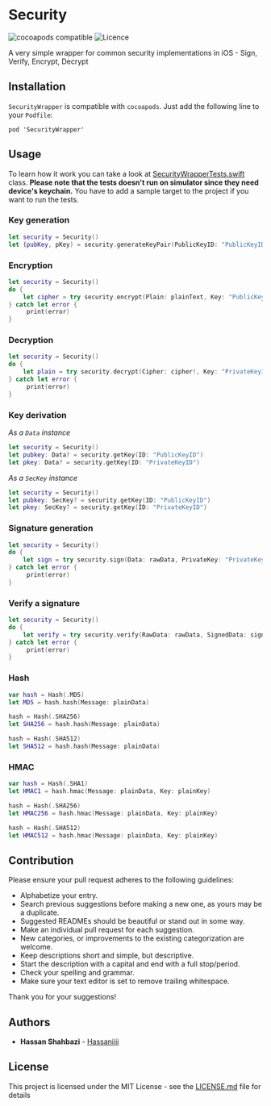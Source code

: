 # Security
![cocoapods compatible](https://img.shields.io/badge/Cocoapods-compatible-4BC51D.svg?style=flat)
![Licence](https://img.shields.io/github/license/Hassaniiii/Security.svg)

A very simple wrapper for common security implementations in iOS - Sign, Verify, Encrypt, Decrypt


## Installation
`SecurityWrapper` is compatible with `cocoapods`. Just add the following line to your `Podfile`:

`pod 'SecurityWrapper'`

## Usage
To learn how it work you can take a look at [SecurityWrapperTests.swift](https://github.com/Hassaniiii/Security/blob/master/SecurityWrapperTests/SecurityWrapperTests.swift) class. **Please note that the tests doesn't run on simulator since they need device's keychain.** You have to add a sample target to the project if you want to run the tests.  

### Key generation
```swift
let security = Security()
let (pubKey, pKey) = security.generateKeyPair(PublicKeyID: "PublicKeyID", PrivateKeyID: "PrivateKeyID")
```

### Encryption

```swift
let security = Security()
do {
    let cipher = try security.encrypt(Plain: plainText, Key: "PublicKeyID")
} catch let error {
     print(error)
}
```

### Decryption
```swift
let security = Security()
do {
    let plain = try security.decrypt(Cipher: cipher!, Key: "PrivateKeyID")
} catch let error {
     print(error)
}
```

### Key derivation
*As a `Data` instance*
```swift
let security = Security()
let pubkey: Data? = security.getKey(ID: "PublicKeyID")
let pkey: Data? = security.getKey(ID: "PrivateKeyID")
```

*As a `SecKey` instance*
```swift
let security = Security()
let pubkey: SecKey? = security.getKey(ID: "PublicKeyID")
let pkey: SecKey? = security.getKey(ID: "PrivateKeyID")
```

### Signature generation
```swift
let security = Security()
do {
    let sign = try security.sign(Data: rawData, PrivateKey: "PrivateKeyID")
} catch let error {
     print(error)
}
```

### Verify a signature
```swift
let security = Security()
do {
    let verify = try security.verify(RawData: rawData, SignedData: sign!, PublicKey: "PublicKeyID")
} catch let error {
     print(error)
}
```

### Hash
```swift
var hash = Hash(.MD5)
let MD5 = hash.hash(Message: plainData)

hash = Hash(.SHA256)
let SHA256 = hash.hash(Message: plainData)

hash = Hash(.SHA512)
let SHA512 = hash.hash(Message: plainData)
```

### HMAC
```swift
var hash = Hash(.SHA1)
let HMAC1 = hash.hmac(Message: plainData, Key: plainKey)

hash = Hash(.SHA256)
let HMAC256 = hash.hmac(Message: plainData, Key: plainKey)

hash = Hash(.SHA512)
let HMAC512 = hash.hmac(Message: plainData, Key: plainKey)
```

## Contribution
Please ensure your pull request adheres to the following guidelines:

* Alphabetize your entry.
* Search previous suggestions before making a new one, as yours may be a duplicate.
* Suggested READMEs should be beautiful or stand out in some way.
* Make an individual pull request for each suggestion.
* New categories, or improvements to the existing categorization are welcome.
* Keep descriptions short and simple, but descriptive.
* Start the description with a capital and end with a full stop/period.
* Check your spelling and grammar.
* Make sure your text editor is set to remove trailing whitespace.

Thank you for your suggestions!

## Authors

* **Hassan Shahbazi** - [Hassaniiii](https://github.com/Hassaniiii)

## License
This project is licensed under the MIT License - see the [LICENSE.md](https://github.com/Hassaniiii/Security/blob/master/LICENSE.md) file for details
